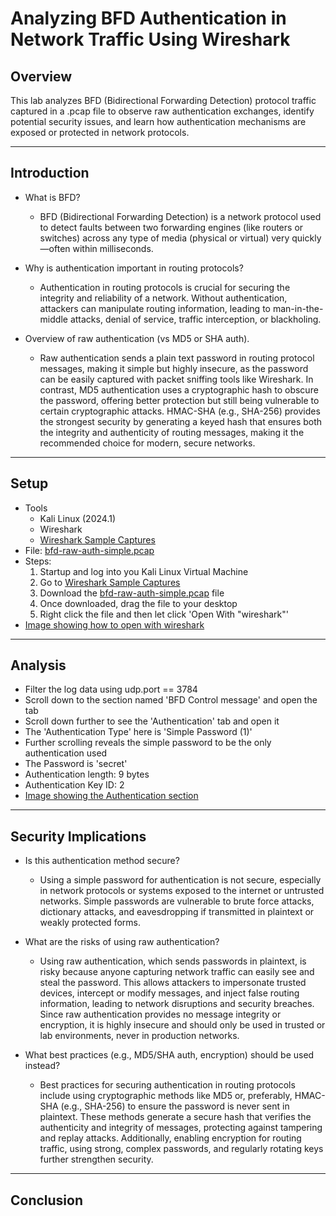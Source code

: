 # Analyzing BFD Authentication in Network Traffic Using Wireshark

## Overview
This lab analyzes BFD (Bidirectional Forwarding Detection) protocol traffic captured in a .pcap file to observe raw authentication exchanges, identify potential security issues, and learn how authentication mechanisms are exposed or protected in network protocols.

---

## Introduction
- What is BFD?
  - BFD (Bidirectional Forwarding Detection) is a network protocol used to detect faults between two forwarding engines (like routers or switches) across any type of media (physical or virtual) very quickly—often within milliseconds.

- Why is authentication important in routing protocols?
  - Authentication in routing protocols is crucial for securing the integrity and reliability of a network. Without authentication, attackers can manipulate routing information, leading to man-in-the-middle attacks, denial of service, traffic interception, or blackholing.
  
- Overview of raw authentication (vs MD5 or SHA auth).
  - Raw authentication sends a plain text password in routing protocol messages, making it simple but highly insecure, as the password can be easily captured with packet sniffing tools like Wireshark. In contrast, MD5 authentication uses a cryptographic hash to obscure the password, offering better protection but still being vulnerable to certain cryptographic attacks. HMAC-SHA (e.g., SHA-256) provides the strongest security by generating a keyed hash that ensures both the integrity and authenticity of routing messages, making it the recommended choice for modern, secure networks.

---

## Setup
- Tools
  - Kali Linux (2024.1)
  - Wireshark
  - [Wireshark Sample Captures](https://wiki.wireshark.org/SampleCaptures#sample-captures)
- File: [bfd-raw-auth-simple.pcap](bfd-raw-auth-simple.pcap)
- Steps:
  1. Startup and log into you Kali Linux Virtual Machine
  2. Go to [Wireshark Sample Captures](https://wiki.wireshark.org/SampleCaptures#sample-captures)
  3. Download the [bfd-raw-auth-simple.pcap](bfd-raw-auth-simple.pcap) file
  4. Once downloaded, drag the file to your desktop
  5. Right click the file and then let click 'Open With "wireshark"'
- [Image showing how to open with wireshark](SS1-Lab1.png)

---

## Analysis
- Filter the log data using udp.port == 3784
- Scroll down to the section named 'BFD Control message' and open the tab
- Scroll down further to see the 'Authentication' tab and open it
- The 'Authentication Type' here is 'Simple Password (1)'
- Further scrolling reveals the simple password to be the only authentication used
- The Password is 'secret'
- Authentication length: 9 bytes
- Authentication Key ID: 2
- [Image showing the Authentication section](SS4-Lab1.png)

---

## Security Implications
- Is this authentication method secure?
  - Using a simple password for authentication is not secure, especially in network protocols or systems exposed to the internet or untrusted networks. Simple passwords are vulnerable to brute force attacks, dictionary attacks, and eavesdropping if transmitted in plaintext or weakly protected forms.

- What are the risks of using raw authentication?
  - Using raw authentication, which sends passwords in plaintext, is risky because anyone capturing network traffic can easily see and steal the password. This allows attackers to impersonate trusted devices, intercept or modify messages, and inject false routing information, leading to network disruptions and security breaches. Since raw authentication provides no message integrity or encryption, it is highly insecure and should only be used in trusted or lab environments, never in production networks.

- What best practices (e.g., MD5/SHA auth, encryption) should be used instead?
  - Best practices for securing authentication in routing protocols include using cryptographic methods like MD5 or, preferably, HMAC-SHA (e.g., SHA-256) to ensure the password is never sent in plaintext. These methods generate a secure hash that verifies the authenticity and integrity of messages, protecting against tampering and replay attacks. Additionally, enabling encryption for routing traffic, using strong, complex passwords, and regularly rotating keys further strengthen security.

---

## Conclusion















